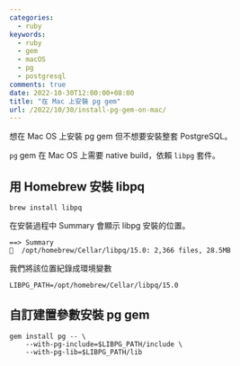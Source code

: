 ```yaml
---
categories:
  - ruby
keywords:
  - ruby
  - gem
  - macOS
  - pg
  - postgresql
comments: true
date: 2022-10-30T12:00:00+08:00
title: "在 Mac 上安裝 pg gem"
url: /2022/10/30/install-pg-gem-on-mac/
---
```


想在 Mac OS 上安裝 pg gem 但不想要安裝整套 PostgreSQL。

`pg` gem 在 Mac OS 上需要 native build，依賴 `libpg` 套件。

## 用 Homebrew 安裝 libpq

```shell
brew install libpq
```

在安裝過程中 Summary 會顯示 libpg 安裝的位置。

```shell
==> Summary
🍺  /opt/homebrew/Cellar/libpq/15.0: 2,366 files, 28.5MB
```

我們將該位置紀錄成環境變數

```shell
LIBPG_PATH=/opt/homebrew/Cellar/libpq/15.0
```

## 自訂建置參數安裝 pg gem

```shell
gem install pg -- \
	--with-pg-include=$LIBPG_PATH/include \
	--with-pg-lib=$LIBPG_PATH/lib
```
